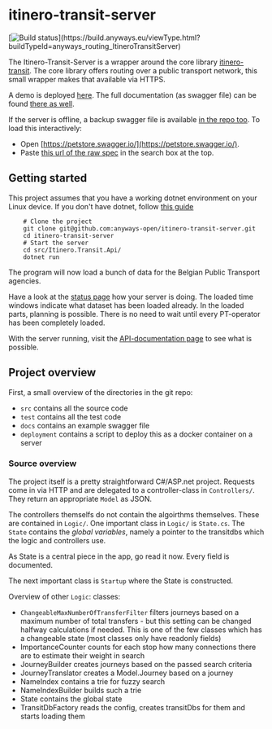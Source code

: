 # itinero-transit-server

[![Build status](https://build.anyways.eu/app/rest/builds/buildType:(id:anyways_routing_ItineroTransitServer)/statusIcon)](https://build.anyways.eu/viewType.html?buildTypeId=anyways_routing_ItineroTransitServer)  

The Itinero-Transit-Server is a wrapper around the core library [itinero-transit](https://github.com/openplannerteam/itinero-transit). The core library offers routing over a public transport network, this small wrapper makes that available via HTTPS.

A demo is deployed [here](https://api.anyways.eu/transit/index.html).
The full documentation (as swagger file) can be found [there as well](http://api.anyways.eu/transit/api.html).

If the server is offline, a backup swagger file is available [in the repo too](docs/swagger.json). To load this interactively:

- Open [https://petstore.swagger.io/](https://petstore.swagger.io/).
- Paste [this url of the raw spec](https://raw.githubusercontent.com/anyways-open/itinero-transit-server/master/docs/swagger.json) in the search box at the top.

## Getting started

This project assumes that you have a working dotnet environment on your Linux device. If you don't have dotnet, follow [this guide](https://docs.microsoft.com/en-us/dotnet/core/linux-prerequisites?tabs=netcore2x)

        # Clone the project
        git clone git@github.com:anyways-open/itinero-transit-server.git
        cd itinero-transit-server
        # Start the server
        cd src/Itinero.Transit.Api/
        dotnet run

The program will now load a bunch of data for the Belgian Public Transport agencies.

Have a look at the [status page](http://localhost:5000/status) how your server is doing. The loaded time windows indicate what dataset has been loaded already. In the loaded parts, planning is possible. There is no need to wait until every PT-operator has been completely loaded.

With the server running, visit the [API-documentation page](http://127.0.0.1:5000/swagger/index.html) to see what is possible.

## Project overview

First, a small overview of the directories in the git repo:

- `src` contains all the source code
- `test` contains all the test code
- `docs` contains an example swagger file
- `deployment` contains a script to deploy this as a docker container on a server

### Source overview

The project itself is a pretty straightforward C#/ASP.net project. Requests come in via HTTP and are delegated to a controller-class in `Controllers/`. They return an appropriate `Model` as JSON.

The controllers themselfs do not contain the algoirthms themselves. These are contained in `Logic/`. One important class in `Logic/` is `State.cs`. The `State` contains the _global variables_, namely a pointer to the transitdbs which the logic and controllers use.

As State is a central piece in the app, go read it now. Every field is documented.

The next important class is `Startup` where the State is constructed.

Overview of other `Logic`: classes:

- `ChangeableMaxNumberOfTransferFilter` filters journeys based on a maximum number of total transfers - but this setting can be changed halfway calculations if needed. This is one of the few classes which has a changeable state (most classes only have readonly fields)
- ImportanceCounter counts for each stop how many connections there are to estimate their weight in search
- JourneyBuilder creates journeys based on the passed search criteria
- JourneyTranslator creates a Model.Journey based on a journey
- NameIndex contains a trie for fuzzy search
- NameIndexBuilder builds such a trie
- State contains the global state
- TransitDbFactory reads the config, creates transitDbs for them and starts loading them
